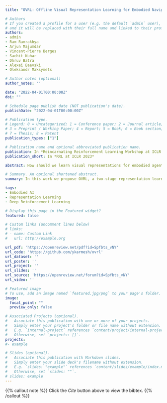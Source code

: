 ```yaml
---
title: "OVRL: Offline Visual Representation Learning for Embodied Navigation"

# Authors
# If you created a profile for a user (e.g. the default `admin` user), write the username (folder name) here 
# and it will be replaced with their full name and linked to their profile.
authors:
- admin
- Ram Ramrakhya
- Arjun Majumdar
- Vincent-Pierre Berges
- Sachit Kuhar
- Dhruv Batra
- Alexei Baevski
- Oleksandr Maksymets

# Author notes (optional)
author_notes: ''

date: "2022-04-01T00:00:00Z"
doi: ""

# Schedule page publish date (NOT publication's date).
publishDate: "2022-04-01T00:00:00Z"

# Publication type.
# Legend: 0 = Uncategorized; 1 = Conference paper; 2 = Journal article;
# 3 = Preprint / Working Paper; 4 = Report; 5 = Book; 6 = Book section;
# 7 = Thesis; 8 = Patent
publication_types: ["1"]

# Publication name and optional abbreviated publication name.
publication: In *Reincarnating Reinforcement Learning Workshop at ICLR 2023*
publication_short: In *RRL at ICLR 2023*

abstract: How should we learn visual representations for embodied agents that must see and move? The status quo is tabula rasa in vivo, i.e. learning visual representations from scratch while also learning to move, potentially augmented with auxiliary tasks (e.g. predicting the action taken between two successive observations). In this paper, we show that an alternative 2-stage strategy is far more effective (1) offline pretraining of visual representations with self-supervised learning (SSL) using large-scale pre-rendered images of indoor environments (Omnidata (Eftekhar et al., 2021)), and (2) online finetuning of visuomotor representations on specific tasks with image augmentations under long learning schedules. We call this method Offline Visual Representation Learning (OVRL). We conduct largescale experiments – on 3 different 3D datasets (Gibson, HM3D, MP3D), 2 tasks (ImageNav, ObjectNav), and 2 policy learning algorithms (RL, IL) – and find that the OVRL representations lead to significant across-the-board improvements in state of art, on ImageNav from 29 2% to 54.2% (+25% absolute, 86% relative) and on ObjectNav from 18.1% to 23.2% (+5.1% absolute, 28% relative). Importantly, both results were achieved by the same visual encoder generalizing to datasets that were not seen during pretraining. While the benefits of pretraining sometimes diminish (or entirely disappear) with long finetuning schedules, we find that OVRL’s performance gains continue to increase (not decrease) as the agent is trained for 2 billion frames of experience.

# Summary. An optional shortened abstract.
summary: In this work we propose OVRL, a two-stage representation learning strategy for visual navigation tasks in Embodied AI.

tags:
- Embodied AI
- Representation Learning
- Deep Reinforcement Learning

# Display this page in the Featured widget?
featured: false

# Custom links (uncomment lines below)
# links:
# - name: Custom Link
#   url: http://example.org

url_pdf: 'https://openreview.net/pdf?id=Spfbts_vNY'
url_code: 'https://github.com/ykarmesh/ovrl'
url_dataset: ''
url_poster: ''
url_project: ''
url_slides: ''
url_source: 'https://openreview.net/forum?id=Spfbts_vNY'
url_video: ''

# Featured image
# To use, add an image named `featured.jpg/png` to your page's folder. 
image:
  focal_point: ""
  preview_only: false

# Associated Projects (optional).
#   Associate this publication with one or more of your projects.
#   Simply enter your project's folder or file name without extension.
#   E.g. `internal-project` references `content/project/internal-project/index.md`.
#   Otherwise, set `projects: []`.
projects:
#- example

# Slides (optional).
#   Associate this publication with Markdown slides.
#   Simply enter your slide deck's filename without extension.
#   E.g. `slides: "example"` references `content/slides/example/index.md`.
#   Otherwise, set `slides: ""`.
# slides: example
---
```


{{% callout note %}}
Click the *Cite* button above to view the bibtex.
{{% /callout %}}